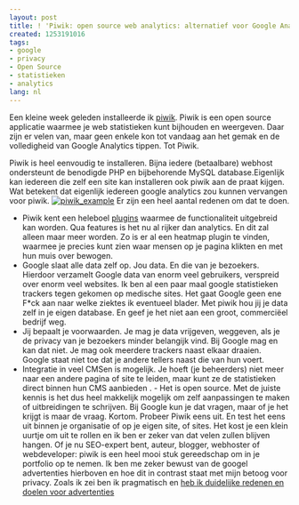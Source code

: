 ```yaml
---
layout: post
title: ! 'Piwik: open source web analytics: alternatief voor Google Analytics'
created: 1253191016
tags:
- google
- privacy
- Open Source
- statistieken
- analytics
lang: nl
---
```


Een kleine week geleden installeerde ik [piwik](http://piwik.org/). Piwik is een open source applicatie waarmee je web statistieken kunt bijhouden en weergeven. Daar zijn er velen van, maar geen enkele kon tot vandaag aan het gemak en de volledigheid van Google Analytics tippen. Tot Piwik. 
<!--break-->
Piwik is heel eenvoudig te installeren. Bijna iedere (betaalbare) webhost ondersteunt de benodigde PHP en bijbehorende MySQL database.Eigenlijk kan iedereen die zelf een site kan installeren ook piwik aan de praat kijgen. Wat betekent dat eigenlijk iedereen google analytics zou kunnen vervangen voor piwik. 
[![piwik_example](http://flickr.webschuur.com//data/moblog/web/piwik_example.png "piwik_example")](http://flickr.webschuur.com//moblog/#piwik_example.png)
Er zijn een heel aantal redenen om dat te doen. 
 - Piwik kent een heleboel [plugins](http://piwik.org/faq/plugins/) waarmee de functionaliteit uitgebreid kan worden. Qua features is het nu al rijker dan analytics. En dit zal alleen maar meer worden. Zo is er al een heatmap plugin te vinden, waarmee je precies kunt zien waar mensen op je pagina klikten en met hun muis over bewogen.
 - Google slaat alle data zelf op. Jou data. En die van je bezoekers. Hierdoor verzamelt Google data van enorm veel gebruikers, verspreid over enorm veel websites. Ik ben al een paar maal google statistieken trackers tegen gekomen op medische sites. Het gaat Google geen ene F*ck aan naar welke ziektes ik eventueel blader. Met piwik hou jij je data zelf in je eigen database. En geef je het niet aan een groot, commerciëel bedrijf weg.
 - Jij bepaalt je voorwaarden. Je mag je data vrijgeven, weggeven, als je de privacy van je bezoekers minder belangijk vind. Bij Google mag en kan dat niet. Je mag ook meerdere trackers naast elkaar draaien. Google staat niet toe dat je andere tellers naast die van hun voert.
 - Integratie in veel CMSen is mogelijk. Je hoeft (je beheerders) niet meer naar een andere pagina of site te leiden, maar kunt ze de statistieken direct binnen hun CMS aanbieden
. - Het is open source. Met de juiste kennis is het dus heel makkelijk mogelijk om zelf aanpassingen te maken of uitbreidingen te schrijven. Bij Google kun je dat vragen, maar of je het krijgt is maar de vraag.
Kortom. Probeer Piwik eens uit. En test het eens uit binnen je organisatie of op je eigen site, of sites. Het kost je een klein uurtje om uit te rollen en ik ben er zeker van dat velen zullen blijven hangen. Of je nu SEO-expert bent, auteur, blogger, webhoster of webdeveloper: piwik is een heel mooi stuk gereedschap om in je portfolio op te nemen. 
Ik ben me zeker bewust van de googel advertenties hierboven en hoe dit in contrast staat met mijn betoog voor privacy. Zoals ik zei ben ik pragmatisch en [heb ik duidelijke redenen en doelen voor advertenties](http://webschuur.com/why_advertisements)

